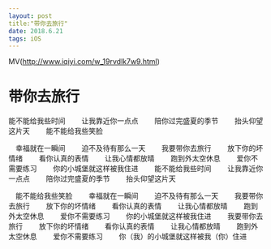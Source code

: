 ```yaml
---
layout: post
title:"带你去旅行"
date: 2018.6.21
tags: iOS    
---
```


MV(http://www.iqiyi.com/w_19rvdlk7w9.html)


# 带你去旅行
   能不能给我些时间
　　让我靠近你一点点
　　陪你过完盛夏的季节
　　抬头仰望这片天
　　能不能给我些笑脸

 　幸福就在一瞬间
　　迫不及待有那么一天
　　我要带你去旅行
　　放下你的坏情绪
　　看你认真的表情
　　让我心情都放晴
　　跑到外太空休息
　　爱你不需要练习
　　你的小城堡就这样被我住进
　　能不能给我些时间
　　让我靠近你一点点
　　陪你过完盛夏的季节
　　抬头仰望这片天

　能不能给我些笑脸
　　幸福就在一瞬间
　　迫不及待有那么一天
　　我要带你去旅行
　　放下你的坏情绪
　　看你认真的表情
　　让我心情都放晴
　　跑到外太空休息
　　爱你不需要练习
　　你的小城堡就这样被我住进
　　我要带你去旅行
　　放下你的坏情绪
　　看你认真的表情
　　让我心情都放晴
　　跑到外太空休息
　　爱你不需要练习
　　你（我）的小城堡就这样被我（你）住进










